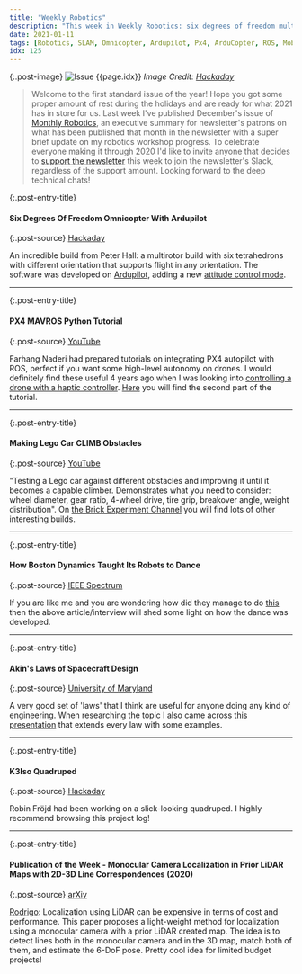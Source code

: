 ```yaml
---
title: "Weekly Robotics"
description: "This week in Weekly Robotics: six degrees of freedom multirotor flying at any orientation, a DIY quadruped robot build log, Akin's laws of spacecraft design and more!"
date: 2021-01-11
tags: [Robotics, SLAM, Omnicopter, Ardupilot, Px4, ArduCopter, ROS, MobileRobots, Quadrupeds, Space]
idx: 125
---
```


{:.post-image}
![Issue {{page.idx}}](/img/headers/{{page.idx}}.jpg "Issue {{page.idx}}")
*Image Credit: [Hackaday](https://hackaday.com/2021/01/09/six-degrees-of-freedom-omnicopter-with-ardupilot/)*

> Welcome to the first standard issue of the year! Hope you got some proper amount of rest during the holidays and are ready for what 2021 has in store for us. Last week I've published December's issue of [Monthly Robotics](https://www.patreon.com/posts/45889848), an executive summary for newsletter's patrons on what has been published that month in the newsletter with a super brief update on my robotics workshop progress. To celebrate everyone making it through 2020 I'd like to invite anyone that decides to [support the newsletter](https://www.patreon.com/WeeklyRobotics) this week to join the newsletter's Slack, regardless of the support amount. Looking forward to the deep technical chats!

{:.post-entry-title}
#### Six Degrees Of Freedom Omnicopter With Ardupilot

{:.post-source}
[Hackaday](https://hackaday.com/2021/01/09/six-degrees-of-freedom-omnicopter-with-ardupilot/)

An incredible build from Peter Hall: a multirotor build with six tetrahedrons with different orientation that supports flight in any orientation. The software was developed on [Ardupilot](https://ardupilot.org/), adding a new [attitude control mode](https://github.com/ArduPilot/ardupilot/pull/16105).

----

{:.post-entry-title}
#### PX4 MAVROS Python Tutorial

{:.post-source}
[YouTube](https://youtu.be/jBTikChu02E)

Farhang Naderi had prepared tutorials on integrating PX4 autopilot with ROS, perfect if you want some high-level autonomy on drones. I would definitely find these useful 4 years ago when I was looking into [controlling a drone with a haptic controller](https://msadowski.github.io/1ppm/uav-haptic-control-pt1/). [Here](https://youtu.be/rxt0aBnBeJI) you will find the second part of the tutorial.

----

{:.post-entry-title}
#### Making Lego Car CLIMB Obstacles

{:.post-source}
[YouTube](https://youtu.be/MwHHErfX9hI)

"Testing a Lego car against different obstacles and improving it until it becomes a capable climber. Demonstrates what you need to consider: wheel diameter, gear ratio, 4-wheel drive, tire grip, breakover angle, weight distribution". On [the Brick Experiment Channel](https://www.youtube.com/channel/UClsFdM0HzTdF1JYoraQ0aUw/videos) you will find lots of other interesting builds.

----

{:.post-entry-title}
#### How Boston Dynamics Taught Its Robots to Dance

{:.post-source}
[IEEE Spectrum](https://spectrum.ieee.org/automaton/robotics/humanoids/how-boston-dynamics-taught-its-robots-to-dance)

If you are like me and you are wondering how did they manage to do [this](https://youtu.be/fn3KWM1kuAw) then the above article/interview will shed some light on how the dance was developed.

----

{:.post-entry-title}
#### Akin's Laws of Spacecraft Design

{:.post-source}
[University of Maryland](https://spacecraft.ssl.umd.edu/akins_laws.html)

A very good set of 'laws' that I think are useful for anyone doing any kind of engineering. When researching the topic I also came across [this presentation](https://www.ece.uvic.ca/~elec399/201409/Akin's%20Laws%20of%20Spacecraft%20Design.pdf) that extends every law with some examples.

----

{:.post-entry-title}
#### K3lso Quadruped

{:.post-source}
[Hackaday](https://hackaday.io/project/176487/logs)

Robin Fröjd had been working on a slick-looking quadruped. I highly recommend browsing this project log!

----

{:.post-entry-title}
#### Publication of the Week - Monocular Camera Localization in Prior LiDAR Maps with 2D-3D Line Correspondences (2020)

{:.post-source}
[arXiv](https://arxiv.org/abs/2004.00740)

[Rodrigo](https://www.linkedin.com/in/rodrigo-lopes-catto/): Localization using LiDAR can be expensive in terms of cost and performance. This paper proposes a light-weight method for localization using a monocular camera with a prior LiDAR created map. The idea is to detect lines both in the monocular camera and in the 3D map, match both of them, and estimate the 6-DoF pose. Pretty cool idea for limited budget projects!
